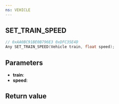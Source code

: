 ```yaml
---
ns: VEHICLE
---
```

## SET_TRAIN_SPEED

```c
// 0xAA0BC91BE0B796E3 0xDFC35E4D
Any SET_TRAIN_SPEED(Vehicle train, float speed);
```


## Parameters
* **train**: 
* **speed**: 

## Return value
